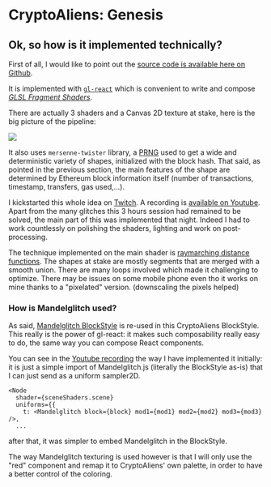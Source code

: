 # CryptoAliens: Genesis

## Ok, so how is it implemented technically?

First of all, I would like to point out the [source code is available here on Github](https://github.com/gre/shaderday.com/tree/master/blockarts/CryptoAliens).

It is implemented with [`gl-react`](https://github.com/gre/gl-react) which is convenient to write and compose [_GLSL Fragment Shaders_](https://www.khronos.org/opengl/wiki/Fragment_Shader).

There are actually 3 shaders and a Canvas 2D texture at stake, here is the big picture of the pipeline:

![](previews/graph.gif)

It also uses `mersenne-twister` library, a [PRNG](https://en.wikipedia.org/wiki/Pseudorandom_number_generator) used to get a wide and deterministic variety of shapes, initialized with the block hash. That said, as pointed in the previous section, the main features of the shape are determined by Ethereum block information itself (number of transactions, timestamp, transfers, gas used,...).

I kickstarted this whole idea on [Twitch](https://twitch.tv/greweb). A recording is [available on Youtube](https://www.youtube.com/watch?v=WUzOlLq0IAo). Apart from the many glitches this 3 hours session had remained to be solved, the main part of this was implemented that night. Indeed I had to work countlessly on polishing the shaders, lighting and work on post-processing.

The technique implemented on the main shader is [raymarching distance functions](https://www.iquilezles.org/www/articles/raymarchingdf/raymarchingdf.htm). The shapes at stake are mostly segments that are merged with a smooth union. There are many loops involved which made it challenging to optimize.
There may be issues on some mobile phone even tho it works on mine thanks to a "pixelated" version. (downscaling the pixels helped)

### How is Mandelglitch used?

As said, [Mandelglitch BlockStyle](https://ethblock.art/create/17) is re-used in this CryptoAliens BlockStyle. This really is the power of gl-react: it makes such composability really easy to do, the same way you can compose React components.

You can see in the [Youtube recording](https://www.youtube.com/watch?v=WUzOlLq0IAo) the way I have implemented it initially: it is just a simple import of Mandelglitch.js (literally the BlockStyle as-is) that I can just send as a uniform sampler2D.

```
<Node
  shader={sceneShaders.scene}
  uniforms={{
    t: <Mandelglitch block={block} mod1={mod1} mod2={mod2} mod3={mod3} />,
  ...
```

after that, it was simpler to embed Mandelglitch in the BlockStyle.

The way Mandelglitch texturing is used however is that I will only use the "red" component and remap it to CryptoAliens' own palette, in order to have a better control of the coloring.
